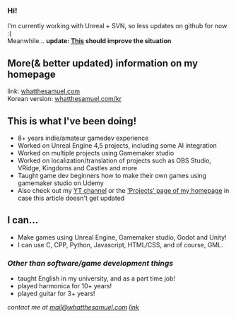 ### Hi!
I'm currently working with Unreal + SVN, so less updates on github for now :(    
Meanwhile... **update: [This](https://whatthesamuel.com/projects/networking/svn-githow-to-link-svn-commits-to-github/) should improve the situation**    

## More(& better updated) information on my homepage
  link: [whatthesamuel.com](https://whatthesamuel.com)     
  Korean version: [whatthesamuel.com/kr](https://whatthesamuel.com/kr/)

## This is what I've been doing!
* 8+ years indie/amateur gamedev experience
* Worked on Unreal Engine 4,5 projects, including some AI integration
* Worked on multiple projects using Gamemaker studio
* Worked on localization/translation of projects such as OBS Studio, VRidge, Kingdoms and Castles and more
* Taught game dev beginners how to make their own games using gamemaker studio on Udemy
* Also check out my [YT channel](https://www.youtube.com/@thewhatthesamuel) or the ['Projects' page of my homepage](https://whatthesamuel.com/projects) in case this article doesn't get updated

## I can...
* Make games using Unreal Engine, Gamemaker studio, Godot and Unity!
* I can use C, CPP, Python, Javascript, HTML/CSS, and of course, GML.

### *Other than software/game development things*
* taught English in my university, and as a part time job!
* played harmonica for 10+ years!
* played guitar for 3+ years!

 
*contact me at mail@whatthesamuel.com [link](mailto:mail@whatthesamuel.com)*

